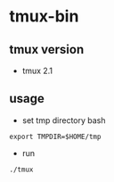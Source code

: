 # tmux-bin

## tmux version
* tmux 2.1

## usage
* set tmp directory
bash
```
export TMPDIR=$HOME/tmp
```

* run
```
./tmux
```
